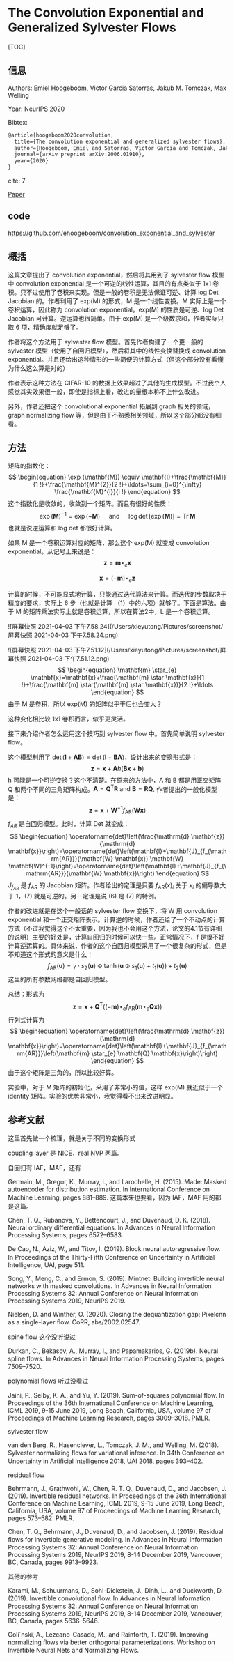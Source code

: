 # The Convolution Exponential and Generalized Sylvester Flows

[TOC]

## 信息

Authors: Emiel Hoogeboom, Victor Garcia Satorras, Jakub M. Tomczak, Max Welling

Year: NeurIPS 2020

Bibtex:

```latex
@article{hoogeboom2020convolution,
  title={The convolution exponential and generalized sylvester flows},
  author={Hoogeboom, Emiel and Satorras, Victor Garcia and Tomczak, Jakub M and Welling, Max},
  journal={arXiv preprint arXiv:2006.01910},
  year={2020}
}
```

cite: 7

[Paper](file:///Users/xieyutong/Documents/Research/PaperReading/Papers/the-convolution-exponential-and-generalized-sylvester-flows.pdf)



## code

https://github.com/ehoogeboom/convolution_exponential_and_sylvester



## 概括

这篇文章提出了 convolution exponential，然后将其用到了 sylvester flow 模型中 convolution exponential 是一个可逆的线性运算，其目的有点类似于 1x1 卷积。只不过使用了卷积来实现。但是一般的卷积是无法保证可逆、计算 log Det Jacobian 的。作者利用了 exp(M) 的形式，M 是一个线性变换。M 实际上是一个卷积运算，因此称为 convolution exponential。exp(M) 的性质是可逆、log Det Jacobian 可计算。逆运算也很简单。由于 exp(M) 是一个级数求和，作者实际只取 6 项，精确度就足够了。

作者将这个方法用于 sylvester flow 模型。首先作者构建了一个更一般的 sylvester 模型（使用了自回归模型），然后将其中的线性变换替换成 convolution exponential。并且还给出这种情形的一些简便的计算方式（但这个部分没有看懂为什么这么算是对的）

作者表示这种方法在 CIFAR-10 的数据上效果超过了其他的生成模型。不过我个人感觉其实效果很一般，即使是指标上看，改进的量根本称不上什么改进。

另外，作者还把这个 convolutional exponential 拓展到 graph 相关的领域，graph normalizing flow 等，但是由于不熟悉相关领域，所以这个部分都没有细看。



## 方法

矩阵的指数化：
$$
\begin{equation}
\exp (\mathbf{M}) \equiv \mathbf{I}+\frac{\mathbf{M}}{1 !}+\frac{\mathbf{M}^{2}}{2 !}+\ldots=\sum_{i=0}^{\infty} \frac{\mathbf{M}^{i}}{i !}
\end{equation}
$$
这个指数化是收敛的，收敛到一个矩阵。而且有很好的性质：
$$
\begin{equation}
\exp (\mathbf{M})^{-1}=\exp (-\mathbf{M}) \quad \text { and } \quad \log \operatorname{det}[\exp (\mathbf{M})]=\operatorname{Tr} \mathbf{M}
\end{equation}
$$
也就是说逆运算和 log det 都很好计算。

如果 M 是一个卷积运算对应的矩阵，那么这个 exp(M) 就变成 convolution exponential。从记号上来说是：
$$
\begin{equation}
\mathbf{z}=\mathbf{m} \star_{e} \mathbf{x}
\end{equation}
$$

$$
\begin{equation}
\mathbf{x} = (-\mathbf{m}) \star_{e} \mathbf{z}
\end{equation}
$$

计算的时候，不可能显式地计算，只能通过迭代算法来计算。而迭代的步数取决于精度的要求，实际上 6 步（也就是计算 （1）中的六项）就够了。下面是算法。由于 M 的矩阵乘法实际上就是卷积运算，所以在算法2中，L 是一个卷积运算。

![屏幕快照 2021-04-03 下午7.58.24](/Users/xieyutong/Pictures/screenshot/屏幕快照 2021-04-03 下午7.58.24.png)

![屏幕快照 2021-04-03 下午7.51.12](/Users/xieyutong/Pictures/screenshot/屏幕快照 2021-04-03 下午7.51.12.png)
$$
\begin{equation}
\mathbf{m} \star_{e} \mathbf{x}=\mathbf{x}+\frac{\mathbf{m} \star \mathbf{x}}{1 !}+\frac{\mathbf{m} \star(\mathbf{m} \star \mathbf{x})}{2 !}+\ldots
\end{equation}
$$
由于 M 是卷积，所以 exp(M) 的矩阵似乎干后也会变大？

这种变化相比较 1x1 卷积而言，似乎更灵活。

接下来介绍作者怎么运用这个技巧到 sylvester flow 中。首先简单说明 sylvester flow。

这个模型利用了 $\begin{equation}
\operatorname{det}(\mathbf{I}+\mathbf{A} \mathbf{B})=\operatorname{det}(\mathbf{I}+\mathbf{B} \mathbf{A})
\end{equation}$，设计出来的变换形式是：
$$
\begin{equation}
\mathbf{z}=\mathbf{x}+\mathbf{A} h(\mathbf{B} \mathbf{x}+\mathbf{b})
\end{equation}
$$
h 可能是一个可逆变换？这个不清楚。在原来的方法中，A 和 B 都是用正交矩阵 Q 和两个不同的三角矩阵构成。$\begin{equation}
\mathbf{A}=\mathbf{Q}^{\mathrm{T}} \mathbf{R} \text { and } \mathbf{B}=\mathbf{R Q}
\end{equation}$. 作者提出的一般化模型是：
$$
\begin{equation}
\mathbf{z}=\mathbf{x}+\mathbf{W}^{-1} f_{\mathrm{AR}}(\mathbf{W} \mathbf{x})
\end{equation}
$$
$f_{AR}$ 是自回归模型。此时，计算 Det 就变成：
$$
\begin{equation}
\operatorname{det}\left(\frac{\mathrm{d} \mathbf{z}}{\mathrm{d} \mathbf{x}}\right)=\operatorname{det}\left(\mathbf{I}+\mathbf{J}_{f_{\mathrm{AR}}}(\mathbf{W} \mathbf{x}) \mathbf{W} \mathbf{W}^{-1}\right)=\operatorname{det}\left(\mathbf{I}+\mathbf{J}_{f_{\mathrm{AR}}}(\mathbf{W} \mathbf{x})\right)
\end{equation}
$$
$J_{f_{AR}}$ 是 $f_{AR}$ 的 Jacobian 矩阵。作者给出的定理是只要 $f_{AR}(x)_i$ 关于 $x_i$ 的偏导数大于 1，(7) 就是可逆的。另一定理是说 (6) 是 (7) 的特例。

作者的改进就是在这个一般话的 sylvester flow 变换下，将 W 用 convolution exponential 和一个正交矩阵表示。计算逆的时候，作者还给了一个不动点的计算方式（不过我觉得这个不太重要，因为我也不会用这个方法，论文的4.1节有详细的说明）主要的好处是，计算自回归的时候可以快一些。正常情况下，f 是很不好计算逆运算的。具体来说，作者的这个自回归模型采用了一个很复杂的形式，但是不知道这个形式的意义是什么：
$$
\begin{equation}
f_{\mathrm{AR}}(\mathbf{u})=\gamma \cdot s_{2}(\mathbf{u}) \odot \tanh \left(\mathbf{u} \odot s_{1}(\mathbf{u})+t_{1}(\mathbf{u})\right)+t_{2}(\mathbf{u})
\end{equation}
$$
这里的所有参数网络都是自回归模型。

总结：形式为
$$
\begin{equation}
\mathbf{z}=\mathbf{x}+\mathbf{Q}^{\mathrm{T}}\left((-\mathbf{m}) \star_{e} f_{\mathrm{AR}}\left(\mathbf{m} \star_{e} \mathbf{Q} \mathbf{x}\right)\right)
\end{equation}
$$
行列式计算为
$$
\begin{equation}
\operatorname{det}\left(\frac{\mathrm{d} \mathbf{z}}{\mathrm{d} \mathbf{x}}\right)=\operatorname{det}\left(\mathbf{I}+\mathbf{J}_{f_{\mathrm{AR}}}\left(\mathbf{m} \star_{e} \mathbf{Q} \mathbf{x}\right)\right)
\end{equation}
$$
由于这个矩阵是三角的，所以比较好算。

实验中，对于 M 矩阵的初始化，采用了非常小的值，这样 exp(M) 就近似于一个 identity 矩阵。实验的优势非常小，我觉得看不出来改进明显。



## 参考文献

这里首先做一个梳理，就是关于不同的变换形式

coupling layer 是 NICE，real NVP 两篇。

自回归有 IAF，MAF，还有

Germain, M., Gregor, K., Murray, I., and Larochelle, H. (2015). Made: Masked autoencoder for distribution estimation. In International Conference on Machine Learning, pages 881–889. 这篇本来也要看，因为 IAF，MAF 用的都是这篇。

Chen, T. Q., Rubanova, Y., Bettencourt, J., and Duvenaud, D. K. (2018). Neural ordinary differential equations. In Advances in Neural Information Processing Systems, pages 6572–6583.

De Cao, N., Aziz, W., and Titov, I. (2019). Block neural autoregressive ﬂow. In Proceedings of the Thirty-Fifth Conference on Uncertainty in Artiﬁcial Intelligence, UAI, page 511.

Song, Y., Meng, C., and Ermon, S. (2019). Mintnet: Building invertible neural networks with masked convolutions. In Advances in Neural Information Processing Systems 32: Annual Conference on Neural Information Processing Systems 2019, NeurIPS 2019.

Nielsen, D. and Winther, O. (2020). Closing the dequantization gap: Pixelcnn as a single-layer ﬂow. CoRR, abs/2002.02547.

spine flow 这个没听说过

Durkan, C., Bekasov, A., Murray, I., and Papamakarios, G. (2019b). Neural spline ﬂows. In Advances in Neural Information Processing Systems, pages 7509–7520.

polynomial ﬂows 听过没看过

Jaini, P., Selby, K. A., and Yu, Y. (2019). Sum-of-squares polynomial ﬂow. In Proceedings of the 36th International Conference on Machine Learning, ICML 2019, 9-15 June 2019, Long Beach, California, USA, volume 97 of Proceedings of Machine Learning Research, pages 3009–3018. PMLR.

sylvester flow

van den Berg, R., Hasenclever, L., Tomczak, J. M., and Welling, M. (2018). Sylvester normalizing ﬂows for variational inference. In 34th Conference on Uncertainty in Artiﬁcial Intelligence 2018, UAI 2018, pages 393–402.

residual flow

Behrmann, J., Grathwohl, W., Chen, R. T. Q., Duvenaud, D., and Jacobsen, J. (2019). Invertible residual networks. In Proceedings of the 36th International Conference on Machine Learning, ICML 2019, 9-15 June 2019, Long Beach, California, USA, volume 97 of Proceedings of Machine Learning Research, pages 573–582. PMLR.

Chen, T. Q., Behrmann, J., Duvenaud, D., and Jacobsen, J. (2019). Residual ﬂows for invertible generative modeling. In Advances in Neural Information Processing Systems 32: Annual Conference on Neural Information Processing Systems 2019, NeurIPS 2019, 8-14 December 2019, Vancouver, BC, Canada, pages 9913–9923.

其他的参考

Karami, M., Schuurmans, D., Sohl-Dickstein, J., Dinh, L., and Duckworth, D. (2019). Invertible convolutional ﬂow. In Advances in Neural Information Processing Systems 32: Annual Conference on Neural Information Processing Systems 2019, NeurIPS 2019, 8-14 December 2019, Vancouver, BC, Canada, pages 5636–5646.

Goli´nski, A., Lezcano-Casado, M., and Rainforth, T. (2019). Improving normalizing ﬂows via better orthogonal parameterizations. Workshop on Invertible Neural Nets and Normalizing Flows.